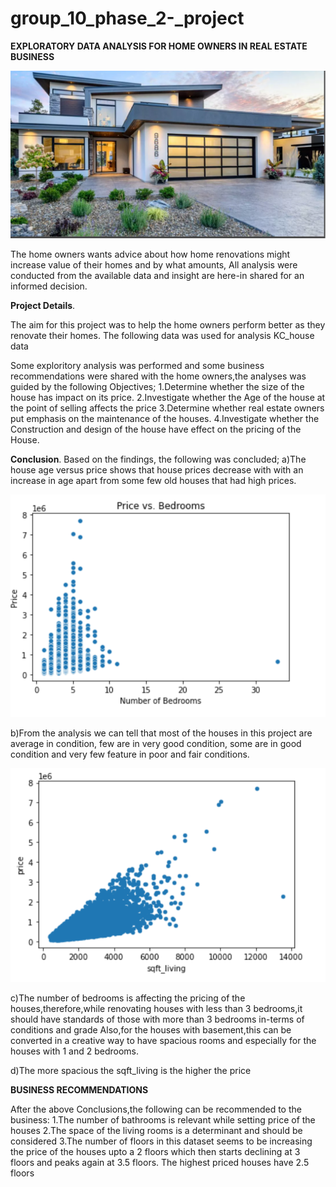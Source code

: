# group_10_phase_2-_project
**EXPLORATORY DATA ANALYSIS FOR HOME OWNERS IN REAL ESTATE BUSINESS**



![House_picture](https://github.com/SellahNyarotso/group_10_phase_2-_project/blob/master/Capture%206.PNG)





The home owners wants advice about how home renovations might increase value of their homes and by what amounts,
All analysis were conducted from the available data and insight are here-in shared for an informed decision.

**Project Details**.

The aim for this project was to help the home owners perform better as they renovate their homes.
The following data was used for analysis
KC_house data

 Some exploritory analysis was performed and  some business recommendations were shared with the home owners,the analyses was guided by the following Objectives;
1.Determine whether the size of the house has impact on its price.
2.Investigate whether the Age of the house at the point of selling affects the price
3.Determine whether real estate owners put emphasis on the maintenance of the houses.
4.Investigate whether the Construction and design of the house have effect on the pricing of the House.

**Conclusion**.
Based on the findings, the following was concluded;
a)The house age versus price shows that house prices decrease with with an increase in age apart from some few old houses that had high prices.

![House_Age](https://github.com/SellahNyarotso/group_10_phase_2-_project/blob/master/Capture%204.PNG)


b)From the analysis we can tell that most of the houses in this project are average in condition, few are in very good condition, some are in good condition and very few feature in poor and fair conditions.

![Sqft_living](https://github.com/SellahNyarotso/group_10_phase_2-_project/blob/master/Capture%203.PNG)


c)The number of bedrooms is affecting the pricing of the houses,therefore,while renovating houses with less than 3 bedrooms,it should have standards of those with more than 3 bedrooms in-terms of conditions and grade
Also,for the houses with basement,this can be converted in a creative way to have spacious rooms and especially for the houses with 1 and 2 bedrooms.

d)The more spacious the sqft_living is the higher the price

**BUSINESS RECOMMENDATIONS**

After the above Conclusions,the following can be recommended to the business:
1.The number of bathrooms is relevant while setting price of the houses
2.The space of the living rooms is a determinant and should be considered
3.The number of floors in this dataset seems to be increasing the price of the houses upto a 2 floors which then starts declining at 3 floors and peaks again at 3.5 floors.
The highest priced houses have 2.5 floors

